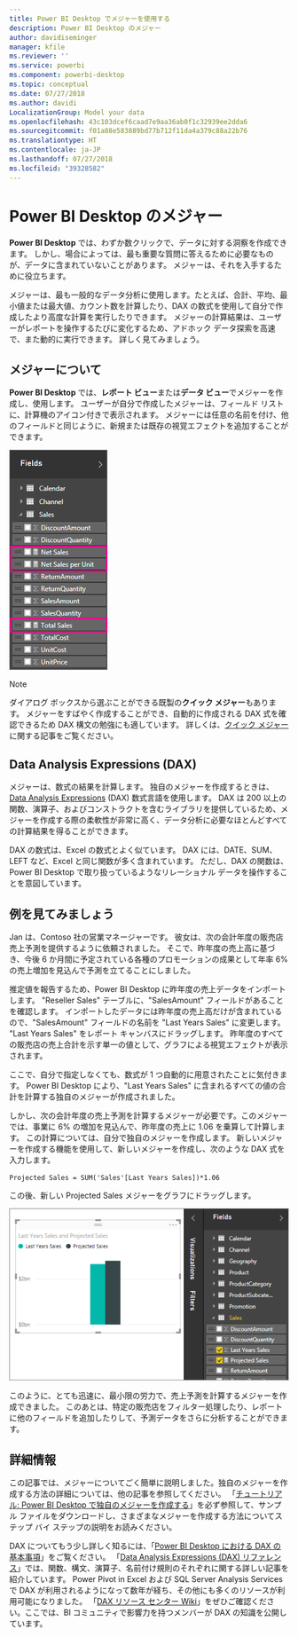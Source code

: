 ```yaml
---
title: Power BI Desktop でメジャーを使用する
description: Power BI Desktop のメジャー
author: davidiseminger
manager: kfile
ms.reviewer: ''
ms.service: powerbi
ms.component: powerbi-desktop
ms.topic: conceptual
ms.date: 07/27/2018
ms.author: davidi
LocalizationGroup: Model your data
ms.openlocfilehash: 43c103dcef6caad7e9aa36ab0f1c32939ee2dda6
ms.sourcegitcommit: f01a88e583889bd77b712f11da4a379c88a22b76
ms.translationtype: HT
ms.contentlocale: ja-JP
ms.lasthandoff: 07/27/2018
ms.locfileid: "39328582"
---
```

# <a name="measures-in-power-bi-desktop"></a>Power BI Desktop のメジャー
**Power BI Desktop** では、わずか数クリックで、データに対する洞察を作成できます。 しかし、場合によっては、最も重要な質問に答えるために必要なものが、データに含まれていないことがあります。 メジャーは、それを入手するために役立ちます。

メジャーは、最も一般的なデータ分析に使用します。たとえば、合計、平均、最小値または最大値、カウント数を計算したり、DAX の数式を使用して自分で作成したより高度な計算を実行したりできます。 メジャーの計算結果は、ユーザーがレポートを操作するたびに変化するため、アドホック データ探索を高速で、また動的に実行できます。 詳しく見てみましょう。

## <a name="understanding-measures"></a>メジャーについて
**Power BI Desktop** では、**レポート ビュー**または**データ ビュー**でメジャーを作成し、使用します。 ユーザーが自分で作成したメジャーは、フィールド リストに、計算機のアイコン付きで表示されます。 メジャーには任意の名前を付け、他のフィールドと同じように、新規または既存の視覚エフェクトを追加することができます。

![](media/desktop-measures/measuresinpbid_measinfieldlist.png)

> [!NOTE]
> ダイアログ ボックスから選ぶことができる既製の**クイック メジャー**もあります。 メジャーをすばやく作成することができ、自動的に作成される DAX 式を確認できるため DAX 構文の勉強にも適しています。 詳しくは、[クイック メジャー](desktop-quick-measures.md)に関する記事をご覧ください。
> 
> 

## <a name="data-analysis-expressions"></a>Data Analysis Expressions (DAX)
メジャーは、数式の結果を計算します。 独自のメジャーを作成するときは、[Data Analysis Expressions](https://msdn.microsoft.com/library/gg413422.aspx) (DAX) 数式言語を使用します。 DAX は 200 以上の関数、演算子、およびコンストラクトを含むライブラリを提供しているため、メジャーを作成する際の柔軟性が非常に高く、データ分析に必要なほとんどすべての計算結果を得ることができます。

DAX の数式は、Excel の数式とよく似ています。 DAX には、DATE、SUM、LEFT など、Excel と同じ関数が多く含まれています。 ただし、DAX の関数は、Power BI Desktop で取り扱っているようなリレーショナル データを操作することを意図しています。

## <a name="lets-look-at-an-example"></a>例を見てみましょう
Jan は、Contoso 社の営業マネージャーです。 彼女は、次の会計年度の販売店売上予測を提供するように依頼されました。 そこで、昨年度の売上高に基づき、今後 6 か月間に予定されている各種のプロモーションの成果として年率 6% の売上増加を見込んで予測を立てることにしました。

推定値を報告するため、Power BI Desktop に昨年度の売上データをインポートします。 "Reseller Sales" テーブルに、"SalesAmount" フィールドがあることを確認します。 インポートしたデータには昨年度の売上高だけが含まれているので、"SalesAmount" フィールドの名前を "Last Years Sales" に変更します。 "Last Years Sales" をレポート キャンバスにドラッグします。 昨年度のすべての販売店の売上合計を示す単一の値として、グラフによる視覚エフェクトが表示されます。

ここで、自分で指定しなくても、数式が 1 つ自動的に用意されたことに気付きます。 Power BI Desktop により、"Last Years Sales" に含まれるすべての値の合計を計算する独自のメジャーが作成されました。

しかし、次の会計年度の売上予測を計算するメジャーが必要です。このメジャーでは、事業に 6% の増加を見込んで、昨年度の売上に 1.06 を乗算して計算します。 この計算については、自分で独自のメジャーを作成します。 新しいメジャーを作成する機能を使用して、新しいメジャーを作成し、次のような DAX 式を入力します。

    Projected Sales = SUM('Sales'[Last Years Sales])*1.06

この後、新しい Projected Sales メジャーをグラフにドラッグします。

![](media/desktop-measures/measuresinpbid_lastyearsales.png)

このように、とても迅速に、最小限の労力で、売上予測を計算するメジャーを作成できました。 このあとは、特定の販売店をフィルター処理したり、レポートに他のフィールドを追加したりして、予測データをさらに分析することができます。

## <a name="learn-more"></a>詳細情報
この記事では、メジャーについてごく簡単に説明しました。独自のメジャーを作成する方法の詳細については、他の記事を参照してください。 「[チュートリアル: Power BI Desktop で独自のメジャーを作成する](desktop-tutorial-create-measures.md)」を必ず参照して、サンプル ファイルをダウンロードし、さまざまなメジャーを作成する方法についてステップ バイ ステップの説明をお読みください。  

DAX についてもう少し詳しく知るには、「[Power BI Desktop における DAX の基本事項](desktop-quickstart-learn-dax-basics.md)」をご覧ください。 「[Data Analysis Expressions (DAX) リファレンス](https://msdn.microsoft.com/library/gg413422.aspx)」では、関数、構文、演算子、名前付け規則のそれぞれに関する詳しい記事を紹介しています。 Power Pivot in Excel および SQL Server Analysis Services で DAX が利用されるようになって数年が経ち、その他にも多くのリソースが利用可能になりました。 「[DAX リソース センター Wiki](http://social.technet.microsoft.com/wiki/contents/articles/1088.dax-resource-center.aspx)」をぜひご確認ください。ここでは、BI コミュニティで影響力を持つメンバーが DAX の知識を公開しています。



